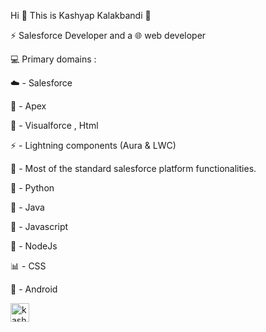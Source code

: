 Hi :wave:    This is Kashyap Kalakbandi :wolf:

:zap: Salesforce Developer and a :globe_with_meridians: web developer

:computer: Primary domains :  

:cloud: - Salesforce 

:rocket: - Apex 
          
:page_facing_up: - Visualforce , Html
          
:zap: - Lightning components (Aura & LWC) 
          
:nut_and_bolt: - Most of the standard salesforce platform functionalities.

:snake: - Python

:rocket: - Java 

:page_with_curl: - Javascript 

:page_with_curl: - NodeJs 

:bar_chart: - CSS

:iphone: - Android 


<a href="https://dev.to/kashyap_kalakbandi">
  <img src="https://d2fltix0v2e0sb.cloudfront.net/dev-badge.svg" alt="kashyapkbandi's DEV Community Profile" height="30" width="30">
</a>
